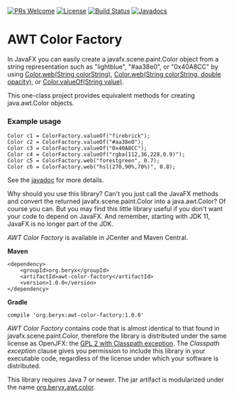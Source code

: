 [![PRs Welcome](https://img.shields.io/badge/PRs-welcome-brightgreen.svg?style=flat-square)](http://makeapullrequest.com)
[![License](https://img.shields.io/badge/License-GPL%202%20with%20Classpath%20exception-blue.svg)](https://github.com/beryx/awt-color-factory/blob/master/LICENSE)
[![Build Status](https://img.shields.io/travis/beryx/awt-color-factory/master.svg?label=Build)](https://travis-ci.org/beryx/awt-color-factory)
[![Javadocs](http://www.javadoc.io/badge/org.beryx/awt-color-factory.png?color=red)](http://www.javadoc.io/doc/org.beryx/awt-color-factory)

# AWT Color Factory

In JavaFX you can easily create a javafx.scene.paint.Color object from a string representation such as
"lightblue", "#aa38e0", or "0x40A8CC" by using
[Color.web(String colorString)](https://docs.oracle.com/javase/10/docs/api/javafx/scene/paint/Color.html#web(java.lang.String)),
[Color.web(String colorString, double opacity)](https://docs.oracle.com/javase/10/docs/api/javafx/scene/paint/Color.html#web(java.lang.String,double)),
or [Color.valueOf(String value)](https://docs.oracle.com/javase/10/docs/api/javafx/scene/paint/Color.html#valueOf(java.lang.String)).

This one-class project provides equivalent methods for creating java.awt.Color objects.

### Example usage

    Color c1 = ColorFactory.valueOf("firebrick");
    Color c2 = ColorFactory.valueOf("#aa38e0");
    Color c3 = ColorFactory.valueOf("0x40A8CC");
    Color c4 = ColorFactory.valueOf("rgba(112,36,228,0.9)");
    Color c5 = ColorFactory.web("forestgreen", 0.7);
    Color c6 = ColorFactory.web("hsl(270,90%,70%)", 0.8);

See the [javadoc](https://static.javadoc.io/org.beryx/awt-color-factory/1.0.0/org/beryx/awt/color/ColorFactory.html)
for more details.

Why should you use this library? Can't you just call the JavaFX methods and convert the returned javafx.scene.paint.Color into a java.awt.Color?
Of course you can. But you may find this little library useful if you don't want your code to depend on JavaFX.
And remember, starting with JDK 11, JavaFX is no longer part of the JDK.



_AWT Color Factory_ is available in JCenter and Maven Central.

**Maven**

    <dependency>
        <groupId>org.beryx</groupId>
        <artifactId>awt-color-factory</artifactId>
        <version>1.0.0</version>
    </dependency>

**Gradle**

    compile 'org.beryx:awt-color-factory:1.0.0'


_AWT Color Factory_ contains code that is almost identical to that found in javafx.scene.paint.Color,
therefore the library is distributed under the same license as OpenJFX: the [GPL 2 with Classpath exception](http://openjdk.java.net/legal/gplv2+ce.html).
The _Classpath exception_ clause gives you permission to include this library in your executable code, 
regardless of the license under which your software is distributed.

This library requires Java 7 or newer.
The jar artifact is modularized under the name [org.beryx.awt.color](https://github.com/beryx/awt-color-factory/raw/master/src/main/java/module-info.java).
